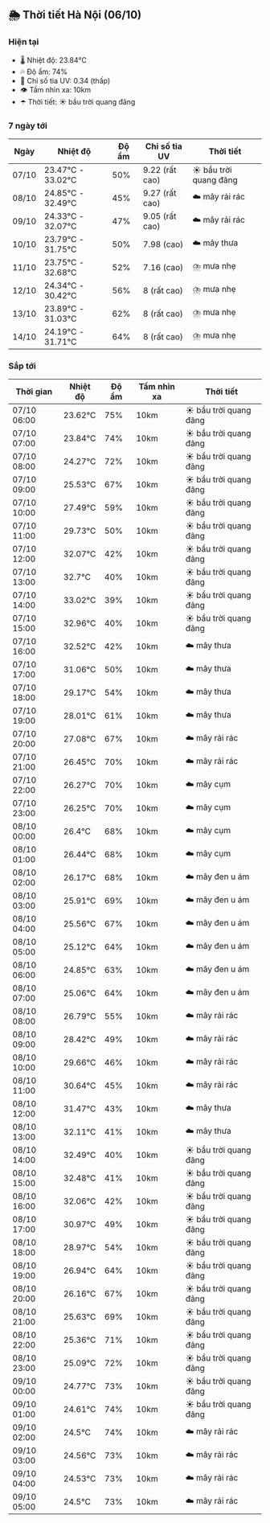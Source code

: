 ## 🌦️ Thời tiết Hà Nội (06/10)

### Hiện tại

- 🌡️ Nhiệt độ: 23.84℃
- 💦 Độ ẩm: 74%
- 🌟 Chỉ số tia UV: 0.34 (thấp)
- 👁️ Tầm nhìn xa: 10km
- ☂️ Thời tiết: ☀️ bầu trời quang đãng

### 7 ngày tới

| Ngày | Nhiệt độ | Độ ẩm | Chỉ số tia UV | Thời tiết |
| --- | --- | --- | --- | --- |
| 07/10 | 23.47℃ - 33.02℃ | 50% | 9.22 (rất cao) | ☀️ bầu trời quang đãng |
| 08/10 | 24.85℃ - 32.49℃ | 45% | 9.27 (rất cao) | ☁️ mây rải rác |
| 09/10 | 24.33℃ - 32.07℃ | 47% | 9.05 (rất cao) | ☁️ mây rải rác |
| 10/10 | 23.79℃ - 31.75℃ | 50% | 7.98 (cao) | ☁️ mây thưa |
| 11/10 | 23.75℃ - 32.68℃ | 52% | 7.16 (cao) | ⛈️ mưa nhẹ |
| 12/10 | 24.34℃ - 30.42℃ | 56% | 8 (rất cao) | ⛈️ mưa nhẹ |
| 13/10 | 23.89℃ - 31.03℃ | 62% | 8 (rất cao) | ⛈️ mưa nhẹ |
| 14/10 | 24.19℃ - 31.71℃ | 64% | 8 (rất cao) | ⛈️ mưa nhẹ |

### Sắp tới

| Thời gian | Nhiệt độ | Độ ẩm | Tầm nhìn xa | Thời tiết |
| --- | --- | --- | --- | --- |
| 07/10 06:00 | 23.62℃ | 75% | 10km | ☀️ bầu trời quang đãng |
| 07/10 07:00 | 23.84℃ | 74% | 10km | ☀️ bầu trời quang đãng |
| 07/10 08:00 | 24.27℃ | 72% | 10km | ☀️ bầu trời quang đãng |
| 07/10 09:00 | 25.53℃ | 67% | 10km | ☀️ bầu trời quang đãng |
| 07/10 10:00 | 27.49℃ | 59% | 10km | ☀️ bầu trời quang đãng |
| 07/10 11:00 | 29.73℃ | 50% | 10km | ☀️ bầu trời quang đãng |
| 07/10 12:00 | 32.07℃ | 42% | 10km | ☀️ bầu trời quang đãng |
| 07/10 13:00 | 32.7℃ | 40% | 10km | ☀️ bầu trời quang đãng |
| 07/10 14:00 | 33.02℃ | 39% | 10km | ☀️ bầu trời quang đãng |
| 07/10 15:00 | 32.96℃ | 40% | 10km | ☀️ bầu trời quang đãng |
| 07/10 16:00 | 32.52℃ | 42% | 10km | ☁️ mây thưa |
| 07/10 17:00 | 31.06℃ | 50% | 10km | ☁️ mây thưa |
| 07/10 18:00 | 29.17℃ | 54% | 10km | ☁️ mây thưa |
| 07/10 19:00 | 28.01℃ | 61% | 10km | ☁️ mây thưa |
| 07/10 20:00 | 27.08℃ | 67% | 10km | ☁️ mây rải rác |
| 07/10 21:00 | 26.45℃ | 70% | 10km | ☁️ mây rải rác |
| 07/10 22:00 | 26.27℃ | 70% | 10km | ☁️ mây cụm |
| 07/10 23:00 | 26.25℃ | 70% | 10km | ☁️ mây cụm |
| 08/10 00:00 | 26.4℃ | 68% | 10km | ☁️ mây cụm |
| 08/10 01:00 | 26.44℃ | 68% | 10km | ☁️ mây cụm |
| 08/10 02:00 | 26.17℃ | 68% | 10km | ☁️ mây đen u ám |
| 08/10 03:00 | 25.91℃ | 69% | 10km | ☁️ mây đen u ám |
| 08/10 04:00 | 25.56℃ | 67% | 10km | ☁️ mây đen u ám |
| 08/10 05:00 | 25.12℃ | 64% | 10km | ☁️ mây đen u ám |
| 08/10 06:00 | 24.85℃ | 63% | 10km | ☁️ mây đen u ám |
| 08/10 07:00 | 25.06℃ | 64% | 10km | ☁️ mây đen u ám |
| 08/10 08:00 | 26.79℃ | 55% | 10km | ☁️ mây rải rác |
| 08/10 09:00 | 28.42℃ | 49% | 10km | ☁️ mây rải rác |
| 08/10 10:00 | 29.66℃ | 46% | 10km | ☁️ mây rải rác |
| 08/10 11:00 | 30.64℃ | 45% | 10km | ☁️ mây rải rác |
| 08/10 12:00 | 31.47℃ | 43% | 10km | ☁️ mây thưa |
| 08/10 13:00 | 32.11℃ | 41% | 10km | ☁️ mây thưa |
| 08/10 14:00 | 32.49℃ | 40% | 10km | ☀️ bầu trời quang đãng |
| 08/10 15:00 | 32.48℃ | 41% | 10km | ☀️ bầu trời quang đãng |
| 08/10 16:00 | 32.06℃ | 42% | 10km | ☀️ bầu trời quang đãng |
| 08/10 17:00 | 30.97℃ | 49% | 10km | ☀️ bầu trời quang đãng |
| 08/10 18:00 | 28.97℃ | 54% | 10km | ☀️ bầu trời quang đãng |
| 08/10 19:00 | 26.94℃ | 64% | 10km | ☀️ bầu trời quang đãng |
| 08/10 20:00 | 26.16℃ | 67% | 10km | ☀️ bầu trời quang đãng |
| 08/10 21:00 | 25.63℃ | 69% | 10km | ☀️ bầu trời quang đãng |
| 08/10 22:00 | 25.36℃ | 71% | 10km | ☀️ bầu trời quang đãng |
| 08/10 23:00 | 25.09℃ | 72% | 10km | ☀️ bầu trời quang đãng |
| 09/10 00:00 | 24.77℃ | 73% | 10km | ☀️ bầu trời quang đãng |
| 09/10 01:00 | 24.61℃ | 74% | 10km | ☀️ bầu trời quang đãng |
| 09/10 02:00 | 24.5℃ | 74% | 10km | ☁️ mây rải rác |
| 09/10 03:00 | 24.56℃ | 73% | 10km | ☁️ mây rải rác |
| 09/10 04:00 | 24.53℃ | 73% | 10km | ☁️ mây rải rác |
| 09/10 05:00 | 24.5℃ | 73% | 10km | ☁️ mây rải rác |
